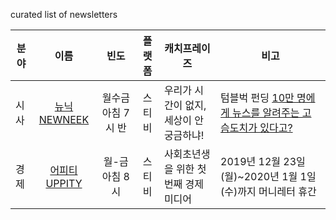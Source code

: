 curated list of newsletters

| 분야 | 이름 | 빈도 | 플랫폼 | <center>캐치프레이즈</center> | <center>비고</center> |
|-----|:---:|:---:|:----:|:---------------------------|:--------------------|
| 시사 | [뉴닉 NEWNEEK](https://newneek.co/) |월수금 아침 7시 반|스티비| 우리가 시간이 없지, 세상이 안 궁금하냐!| 텀블벅 펀딩 [10만 명에게 뉴스를 알려주는 고슴도치가 있다고?](https://tumblbug.com/newneek?utm_source=website&utm_medium=358d538f0ace3696&utm_campaign=%EB%89%B4%EB%8B%89%20%EC%9B%B9%EC%82%AC%EC%9D%B4%ED%8A%B8%20%EB%B0%B0%EB%84%88)|
| 경제 | [어피티 UPPITY]()|월-금 아침 8시|스티비|사회초년생을 위한 첫 번째 경제미디어|2019년 12월 23일(월)~2020년 1월 1일(수)까지 머니레터 휴간|

